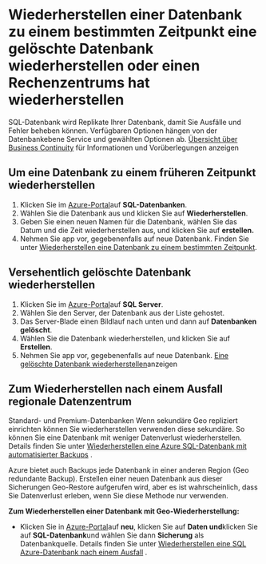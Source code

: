 <properties
    pageTitle="Problembehebung bei der Sicherung und Wiederherstellung mit Azure SQL-Datenbank"
    description="Informationen Sie zum Fehler und Ausfälle Backups und Replikate in Azure SQL-Datenbank mit einer Wiederherstellung."
    services="sql-database"
    documentationCenter=""
    authors="dalechen"
    manager="felixwu"
    editor=""/>

<tags
    ms.service="sql-database"
    ms.workload="data-management"
    ms.tgt_pltfrm="na"
    ms.devlang="na"
    ms.topic="article"
    ms.date="08/31/2016"
    ms.author="daleche"/>

# <a name="restore-a-database-to-a-previous-point-in-time-restore-a-deleted-database-or-recover-from-a-data-center-outage"></a>Wiederherstellen einer Datenbank zu einem bestimmten Zeitpunkt eine gelöschte Datenbank wiederherstellen oder einen Rechenzentrums hat wiederherstellen

SQL-Datenbank wird Replikate Ihrer Datenbank, damit Sie Ausfälle und Fehler beheben können. Verfügbaren Optionen hängen von der Datenbankebene Service und gewählten Optionen ab. [Übersicht über Business Continuity](sql-database-business-continuity.md) für Informationen und Vorüberlegungen anzeigen

## <a name="to-restore-a-database-to-a-previous-point-in-time"></a>Um eine Datenbank zu einem früheren Zeitpunkt wiederherstellen
1.  Klicken Sie im [Azure-Portal](https://azure.microsoft.com/)auf **SQL-Datenbanken**.
2.  Wählen Sie die Datenbank aus und klicken Sie auf **Wiederherstellen**.
3.  Geben Sie einen neuen Namen für die Datenbank, wählen Sie das Datum und die Zeit wiederherstellen aus, und klicken Sie auf **erstellen.**
4.  Nehmen Sie app vor, gegebenenfalls auf neue Datenbank. Finden Sie unter [Wiederherstellen eine Datenbank zu einem bestimmten Zeitpunkt](sql-database-recovery-using-backups.md#point-in-time-restore).

## <a name="to-restore-an-accidentally-deleted-database"></a>Versehentlich gelöschte Datenbank wiederherstellen
1.  Klicken Sie im [Azure-Portal](https://azure.microsoft.com/)auf **SQL Server**.
2.  Wählen Sie den Server, der Datenbank aus der Liste gehostet.
3.  Das Server-Blade einen Bildlauf nach unten und dann auf **Datenbanken gelöscht**.
4.  Wählen Sie die Datenbank wiederherstellen, und klicken Sie auf **Erstellen**.
5.  Nehmen Sie app vor, gegebenenfalls auf neue Datenbank. [Eine gelöschte Datenbank wiederherstellen](sql-database-recovery-using-backups.md#deleted-database-restore)anzeigen

## <a name="to-recover-from-a-regional-datacenter-outage"></a>Zum Wiederherstellen nach einem Ausfall regionale Datenzentrum
Standard- und Premium-Datenbanken Wenn sekundäre Geo repliziert einrichten können Sie wiederherstellen verwenden diese sekundäre. So können Sie eine Datenbank mit weniger Datenverlust wiederherstellen. Details finden Sie unter [Wiederherstellen eine Azure SQL-Datenbank mit automatisierter Backups](sql-database-disaster-recovery.md) .

Azure bietet auch Backups jede Datenbank in einer anderen Region (Geo redundante Backup). Erstellen einer neuen Datenbank aus dieser Sicherungen Geo-Restore aufgerufen wird, aber es ist wahrscheinlich, dass Sie Datenverlust erleben, wenn Sie diese Methode nur verwenden.

**Zum Wiederherstellen einer Datenbank mit Geo-Wiederherstellung:**

- Klicken Sie in [Azure-Portal](https://azure.microsoft.com/)auf **neu**, klicken Sie auf **Daten und**klicken Sie auf **SQL-Datenbank**und wählen Sie dann **Sicherung** als Datenbankquelle. Details finden Sie unter [Wiederherstellen eine SQL Azure-Datenbank nach einem Ausfall](sql-database-disaster-recovery.md) .